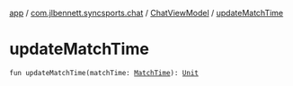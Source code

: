 [app](../../index.md) / [com.jlbennett.syncsports.chat](../index.md) / [ChatViewModel](index.md) / [updateMatchTime](./update-match-time.md)

# updateMatchTime

`fun updateMatchTime(matchTime: `[`MatchTime`](../../com.jlbennett.syncsports.util/-match-time/index.md)`): `[`Unit`](https://kotlinlang.org/api/latest/jvm/stdlib/kotlin/-unit/index.html)
